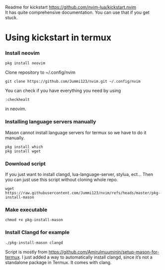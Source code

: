 Readme for kickstart https://github.com/nvim-lua/kickstart.nvim  
It has quite comprehensive documentation. You can use that if you get stuck.

# Using kickstart in termux

### Install neovim
```
pkg install neovim
```
Clone repository to ~/.config/nvim
```
git clone https://github.com/Jummi123/nvim.git ~/.config/nvim
```
You can check if you have everything you need by using
```
:checkhealt
```
in neovim.
### Installing language servers manually
Mason cannot install language servers for termux so we have to do it manually.
```
pkg install which
pkg install wget
```
### Download script
If you just want to install clangd, lua-language-server, stylua, ect...
Then you can just use this script without cloning whole repo. 
```
wget https://raw.githubusercontent.com/Jummi123/nvim/refs/heads/master/pkg-install-mason
```

### Make executable
```
chmod +x pkg-install-mason
```
### Install Clangd for example
```
./pkg-install-mason clangd
```

Script is mostly from https://github.com/Amirulmuuminin/setup-mason-for-termux.
I just added a way to automatically install clangd, since it’s not a standalone package in Termux.
It comes with clang.
